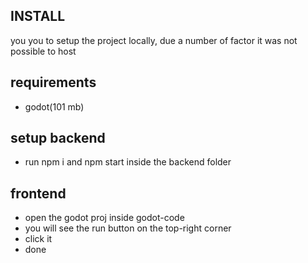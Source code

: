 ## INSTALL
 
you you to setup the project locally, due a number of factor it was not possible to host

## requirements
- godot(101 mb)

## setup backend
- run npm i and npm start inside the backend folder

## frontend
- open the godot proj inside godot-code
- you will see the run button on the top-right corner
- click it
- done